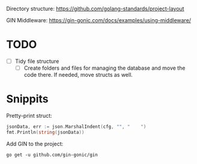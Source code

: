 Directory structure: 
https://github.com/golang-standards/project-layout

GIN Middleware:
https://gin-gonic.com/docs/examples/using-middleware/

# TODO
- [ ] Tidy file structure
  - [ ] Create folders and files for managing the database and move the code there.  If needed, move structs as well.

# Snippits

Pretty-print struct:
```Go
jsonData, err := json.MarshalIndent(cfg, "", "    ")
fmt.Println(string(jsonData))
```

Add GIN to the project:
```
go get -u github.com/gin-gonic/gin
```
